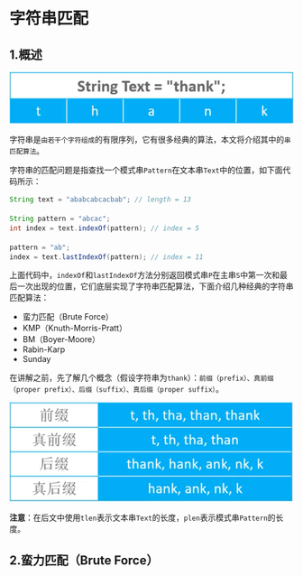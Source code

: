 # 字符串匹配

## 1.概述

![](./imgs/1.png)

字符串是`由若干个字符组成`的有限序列，它有很多经典的算法，本文将介绍其中的`串匹配算法`。

字符串的匹配问题是指查找一个模式串`Pattern`在文本串`Text`中的位置，如下面代码所示：

```java
String text = "ababcabcacbab"; // length = 13

String pattern = "abcac";
int index = text.indexOf(pattern); // index = 5

pattern = "ab";
index = text.lastIndexOf(pattern); // index = 11
```
 
上面代码中，`indexOf`和`lastIndexOf`方法分别返回模式串`P`在主串`S`中第一次和最后一次出现的位置，它们底层实现了字符串匹配算法，下面介绍几种经典的字符串匹配算法：

- 蛮力匹配（Brute Force）
- KMP（Knuth-Morris-Pratt）
- BM（Boyer-Moore）
- Rabin-Karp
- Sunday

在讲解之前，先了解几个概念（假设字符串为`thank`）：`前缀（prefix）、真前缀（proper prefix）、后缀（suffix）、真后缀（proper suffix）`。
  
  ![](./imgs/2.png)

**注意**：在后文中使用`tlen`表示文本串`Text`的长度，`plen`表示模式串`Pattern`的长度。

## 2.蛮力匹配（Brute Force）

